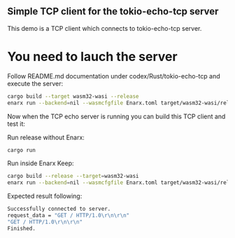 Simple TCP client for the tokio-echo-tcp server 
-----------------------------------------------

This demo is a TCP client which connects to tokio-echo-tcp server.

# You need to lauch the server

Follow README.md documentation under codex/Rust/tokio-echo-tcp and execute the server:

```sh
cargo build --target wasm32-wasi --release
enarx run --backend=nil --wasmcfgfile Enarx.toml target/wasm32-wasi/release/tokio-echo-tcp.wasm
```

Now when the TCP echo server is running you can build this TCP client and test it:

Run release without Enarx:

```sh
cargo run
```

Run inside Enarx Keep:

```sh
cargo build --release --target=wasm32-wasi
enarx run --backend=nil --wasmcfgfile Enarx.toml target/wasm32-wasi/release/std-tcp-client.wasm
```

Expected result following:

```sh
Successfully connected to server.
request_data = "GET / HTTP/1.0\r\n\r\n"
"GET / HTTP/1.0\r\n\r\n"
Finished.
```
